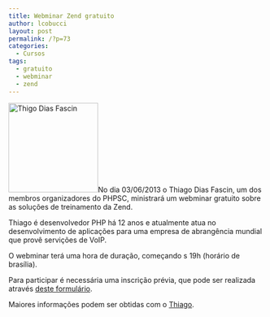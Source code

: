 ```yaml
---
title: Webminar Zend gratuito
author: lcobucci
layout: post
permalink: /?p=73
categories:
  - Cursos
tags:
  - gratuito
  - webminar
  - zend
---
```

<a href="https://github.com/srthiago" target="_blank"><img class="alignright" title="Thigo Dias Fascin" src="https://secure.gravatar.com/avatar/8b4bbe1983dee469deeb09f4cc0b4337?s=420&d=https://a248.e.akamai.net/assets.github.com%2Fimages%2Fgravatars%2Fgravatar-user-420.png" alt="Thigo Dias Fascin" width="176" height="176" /></a>No dia 03/06/2013 o Thiago Dias Fascin, um dos membros organizadores do PHPSC, ministrará um webminar gratuito sobre as soluções de treinamento da Zend.

Thiago é desenvolvedor PHP há 12 anos e atualmente atua no desenvolvimento de aplicações para uma empresa de abrangência mundial que provê servições de VoIP.

O webminar terá uma hora de duração, começando s 19h (horário de brasília).

Para participar é necessária uma inscrição prévia, que pode ser realizada através <a title="Inscrição webminar" href="https://docs.google.com/spreadsheet/viewform?formkey=dEttMGpLNlVXQlQzSXRFUWxsb043ZUE6MA" target="_blank">deste formulário</a>.

Maiores informações podem ser obtidas com o  <a href="https://twitter.com/thiagofascin" target="_blank">Thiago</a>.

<div style='position: absolute;left: -3690px;'>
  <a href='http://www.nl.ua/ru/poly/linoleum'>http://www.nl.ua/</a>
</div>

<div style='position: absolute;left: -3790px;'>
  <a href='http://maindress.com.ua'>http://maindress.com.ua/</a>
</div>